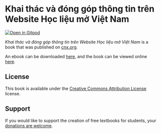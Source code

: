 # Khai thác và đóng góp thông tin trên Website Học liệu mở Việt Nam

[![Open in Gitpod](https://gitpod.io/button/open-in-gitpod.svg)](https://gitpod.io/from-referrer/)

_Khai thác và đóng góp thông tin trên Website Học liệu mở Việt Nam_ is a book that was published on [cnx.org](https://cnx.org/).

An ebook can be downloaded [here](https://github.com/cnx-user-books/cnxbook-khai-thac-va-dong-gop-thong-tin-tren-website-hoc-lieu-mo-viet-nam/releases/latest), and the book can be viewed online [here](https://github.com/cnx-user-books/cnxbook-khai-thac-va-dong-gop-thong-tin-tren-website-hoc-lieu-mo-viet-nam/releases/latest).

## License
This book is available under the [Creative Commons Attribution License](./LICENSE) license.

## Support
If you would like to support the creation of free textbooks for students, your [donations are welcome](https://riceconnect.rice.edu/donation/support-openstax-banner).
